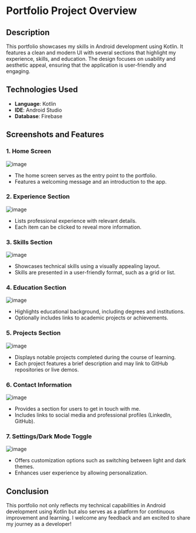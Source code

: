 # Portfolio Project Overview

## Description
This portfolio showcases my skills in Android development using Kotlin. It features a clean and modern UI with several sections that highlight my experience, skills, and education. The design focuses on usability and aesthetic appeal, ensuring that the application is user-friendly and engaging.

## Technologies Used
- **Language**: Kotlin
- **IDE**: Android Studio
- **Database**: Firebase

## Screenshots and Features

### 1. Home Screen
![image](https://github.com/user-attachments/assets/d26b1866-ec83-479d-b48c-13b49f5724cb)
- The home screen serves as the entry point to the portfolio.
- Features a welcoming message and an introduction to the app.

### 2. Experience Section
![image](https://github.com/user-attachments/assets/833c9cf5-9c6b-455b-958c-9868b9a975c0)
- Lists professional experience with relevant details.
- Each item can be clicked to reveal more information.

### 3. Skills Section
![image](https://github.com/user-attachments/assets/bcdf008b-5046-4580-8e0a-3896585ed91a)
- Showcases technical skills using a visually appealing layout.
- Skills are presented in a user-friendly format, such as a grid or list.

### 4. Education Section
![image](https://github.com/user-attachments/assets/6335b5f6-408d-46d8-84ee-5da859b2244b)
- Highlights educational background, including degrees and institutions.
- Optionally includes links to academic projects or achievements.

### 5. Projects Section
![image](https://github.com/user-attachments/assets/12ef485a-f29c-4d41-ac69-6c6fa803e333)
- Displays notable projects completed during the course of learning.
- Each project features a brief description and may link to GitHub repositories or live demos.

### 6. Contact Information
![image](https://github.com/user-attachments/assets/c691fd4a-eaf7-484a-8528-912f03dba8b4)
- Provides a section for users to get in touch with me.
- Includes links to social media and professional profiles (LinkedIn, GitHub).

### 7. Settings/Dark Mode Toggle
![image](https://github.com/user-attachments/assets/6cf099e2-6122-4ed7-83a8-25cd6b6de886)
- Offers customization options such as switching between light and dark themes.
- Enhances user experience by allowing personalization.

## Conclusion
This portfolio not only reflects my technical capabilities in Android development using Kotlin but also serves as a platform for continuous improvement and learning. I welcome any feedback and am excited to share my journey as a developer!

